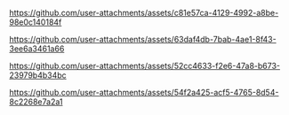 https://github.com/user-attachments/assets/c81e57ca-4129-4992-a8be-98e0c140184f

https://github.com/user-attachments/assets/63daf4db-7bab-4ae1-8f43-3ee6a3461a66

https://github.com/user-attachments/assets/52cc4633-f2e6-47a8-b673-23979b4b34bc

https://github.com/user-attachments/assets/54f2a425-acf5-4765-8d54-8c2268e7a2a1

